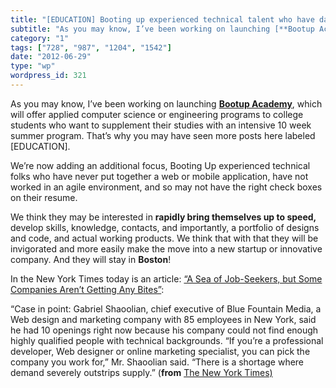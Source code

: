 ```yaml
---
title: "[EDUCATION] Booting up experienced technical talent who have dated skills"
subtitle: "As you may know, I’ve been working on launching [**Bootup Academy**](http://www.webbootup.com/), whi..."
category: "1"
tags: ["728", "987", "1204", "1542"]
date: "2012-06-29"
type: "wp"
wordpress_id: 321
---
```

As you may know, I’ve been working on launching [**Bootup Academy**](http://www.webbootup.com/), which will offer applied computer science or engineering programs to college students who want to supplement their studies with an intensive 10 week summer program. That’s why you may have seen more posts here labeled [EDUCATION].

We’re now adding an additional focus, Booting Up experienced technical folks who have never put together a web or mobile application, have not worked in an agile environment, and so may not have the right check boxes on their resume.

We think they may be interested in **rapidly bring themselves up to speed,** develop skills, knowledge, contacts, and importantly, a portfolio of designs and code, and actual working products. We think that with that they will be invigorated and more easily make the move into a new startup or innovative company. And they will stay in **Boston**!

In the New York Times today is an article: [“A Sea of Job-Seekers, but Some Companies Aren’t Getting Any Bites”](http://www.nytimes.com/2012/06/28/business/smallbusiness/even-with-high-unemployment-some-small-businesses-struggle-to-fill-positions.html?src=me&ref=business):

> 
“Case in point: Gabriel Shaoolian, chief executive of Blue Fountain Media, a Web design and marketing company with 85 employees in New York, said he had 10 openings right now because his company could not find enough highly qualified people with technical backgrounds. “If you’re a professional developer, Web designer or online marketing specialist, you can pick the company you work for,” Mr. Shaoolian said. “There is a shortage where demand severely outstrips supply.” (**from** [The New York Times)](http://www.nytimes.com/2012/06/28/business/smallbusiness/even-with-high-unemployment-some-small-businesses-struggle-to-fill-positions.html?src=me&ref=business)